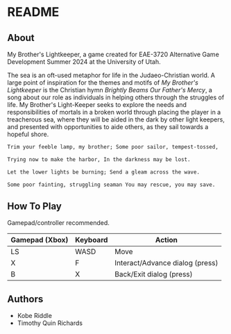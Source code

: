 # README

## About

My Brother's Lightkeeper, a game created for EAE-3720 Alternative Game Development Summer 2024 at the University of Utah.

The sea is an oft-used metaphor for life in the Judaeo-Christian world. A large point of inspiration for the themes and motifs of *My Brother's Lightkeeper* is the Christian hymn *Brightly Beams Our Father's Mercy*, a song about our role as individuals in helping others through the struggles of life. My Brother's Light-Keeper seeks to explore the needs and responsibilities of mortals in a broken world through placing the player in a treacherous sea, where they will be aided in the dark by other light keepers, and presented with opportunities to aide others, as they sail towards a hopeful shore.

```txt
Trim your feeble lamp, my brother; Some poor sailor, tempest-tossed,

Trying now to make the harbor, In the darkness may be lost.

Let the lower lights be burning; Send a gleam across the wave.

Some poor fainting, struggling seaman You may rescue, you may save.
```

## How To Play

Gamepad/controller recommended.

| Gamepad (Xbox) | Keyboard | Action                          |
| -------------- | -------- | ------------------------------- |
| LS             | WASD     | Move                            |
| X              | F        | Interact/Advance dialog (press) |
| B              | X        | Back/Exit dialog (press)        |

## Authors

- Kobe Riddle
- Timothy Quin Richards
